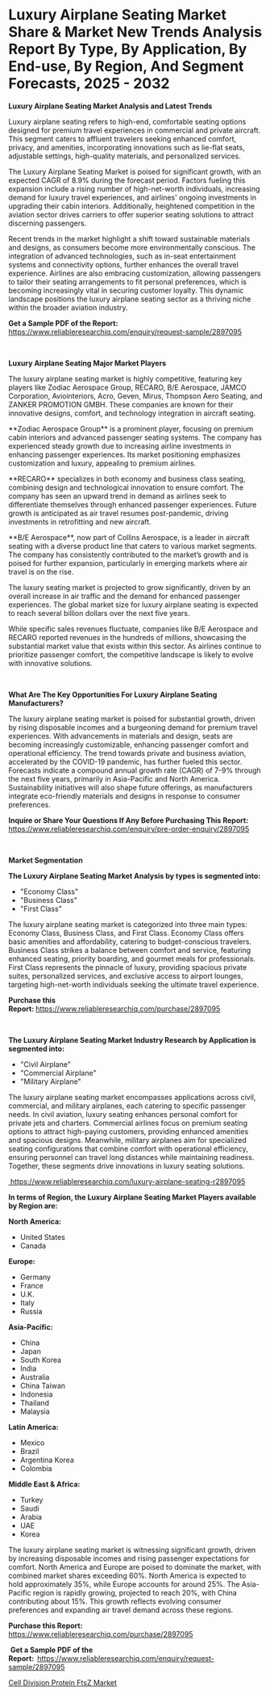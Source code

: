 <p><h1>Luxury Airplane Seating Market Share & Market New Trends Analysis Report By Type, By Application, By End-use, By Region, And Segment Forecasts, 2025 - 2032</h1></p><p><strong>Luxury Airplane Seating Market Analysis and Latest Trends</strong></p>
<p><p>Luxury airplane seating refers to high-end, comfortable seating options designed for premium travel experiences in commercial and private aircraft. This segment caters to affluent travelers seeking enhanced comfort, privacy, and amenities, incorporating innovations such as lie-flat seats, adjustable settings, high-quality materials, and personalized services. </p><p>The Luxury Airplane Seating Market is poised for significant growth, with an expected CAGR of 8.9% during the forecast period. Factors fueling this expansion include a rising number of high-net-worth individuals, increasing demand for luxury travel experiences, and airlines' ongoing investments in upgrading their cabin interiors. Additionally, heightened competition in the aviation sector drives carriers to offer superior seating solutions to attract discerning passengers. </p><p>Recent trends in the market highlight a shift toward sustainable materials and designs, as consumers become more environmentally conscious. The integration of advanced technologies, such as in-seat entertainment systems and connectivity options, further enhances the overall travel experience. Airlines are also embracing customization, allowing passengers to tailor their seating arrangements to fit personal preferences, which is becoming increasingly vital in securing customer loyalty. This dynamic landscape positions the luxury airplane seating sector as a thriving niche within the broader aviation industry.</p></p>
<p><strong>Get a Sample PDF of the Report:&nbsp;</strong> <a href="https://www.reliableresearchiq.com/enquiry/request-sample/2897095?utm_campaign=3030&utm_medium=2&utm_source=Github&utm_content=ia&utm_term=15032025&utm_id=luxury-airplane-seating">https://www.reliableresearchiq.com/enquiry/request-sample/2897095</a></p>
<p>&nbsp;</p>
<p><strong>Luxury Airplane Seating Major Market Players</strong></p>
<p><p>The luxury airplane seating market is highly competitive, featuring key players like Zodiac Aerospace Group, RECARO, B/E Aerospace, JAMCO Corporation, Aviointeriors, Acro, Geven, Mirus, Thompson Aero Seating, and ZANKER PROMOTION GMBH. These companies are known for their innovative designs, comfort, and technology integration in aircraft seating.</p><p>**Zodiac Aerospace Group** is a prominent player, focusing on premium cabin interiors and advanced passenger seating systems. The company has experienced steady growth due to increasing airline investments in enhancing passenger experiences. Its market positioning emphasizes customization and luxury, appealing to premium airlines.</p><p>**RECARO** specializes in both economy and business class seating, combining design and technological innovation to ensure comfort. The company has seen an upward trend in demand as airlines seek to differentiate themselves through enhanced passenger experiences. Future growth is anticipated as air travel resumes post-pandemic, driving investments in retrofitting and new aircraft.</p><p>**B/E Aerospace**, now part of Collins Aerospace, is a leader in aircraft seating with a diverse product line that caters to various market segments. The company has consistently contributed to the market’s growth and is poised for further expansion, particularly in emerging markets where air travel is on the rise.</p><p>The luxury seating market is projected to grow significantly, driven by an overall increase in air traffic and the demand for enhanced passenger experiences. The global market size for luxury airplane seating is expected to reach several billion dollars over the next five years. </p><p>While specific sales revenues fluctuate, companies like B/E Aerospace and RECARO reported revenues in the hundreds of millions, showcasing the substantial market value that exists within this sector. As airlines continue to prioritize passenger comfort, the competitive landscape is likely to evolve with innovative solutions.</p></p>
<p>&nbsp;</p>
<p><strong>What Are The Key Opportunities For Luxury Airplane Seating Manufacturers?</strong></p>
<p><p>The luxury airplane seating market is poised for substantial growth, driven by rising disposable incomes and a burgeoning demand for premium travel experiences. With advancements in materials and design, seats are becoming increasingly customizable, enhancing passenger comfort and operational efficiency. The trend towards private and business aviation, accelerated by the COVID-19 pandemic, has further fueled this sector. Forecasts indicate a compound annual growth rate (CAGR) of 7-9% through the next five years, primarily in Asia-Pacific and North America. Sustainability initiatives will also shape future offerings, as manufacturers integrate eco-friendly materials and designs in response to consumer preferences.</p></p>
<p><strong>Inquire or Share Your Questions If Any Before Purchasing This Report:</strong> <a href="https://www.reliableresearchiq.com/enquiry/pre-order-enquiry/2897095?utm_campaign=3030&utm_medium=2&utm_source=Github&utm_content=ia&utm_term=15032025&utm_id=luxury-airplane-seating">https://www.reliableresearchiq.com/enquiry/pre-order-enquiry/2897095</a></p>
<p>&nbsp;</p>
<p><strong>Market Segmentation</strong></p>
<p><strong>The Luxury Airplane Seating Market Analysis by types is segmented into:</strong></p>
<p><ul><li>"Economy Class"</li><li>"Business Class"</li><li>"First Class"</li></ul></p>
<p><p>The luxury airplane seating market is categorized into three main types: Economy Class, Business Class, and First Class. Economy Class offers basic amenities and affordability, catering to budget-conscious travelers. Business Class strikes a balance between comfort and service, featuring enhanced seating, priority boarding, and gourmet meals for professionals. First Class represents the pinnacle of luxury, providing spacious private suites, personalized services, and exclusive access to airport lounges, targeting high-net-worth individuals seeking the ultimate travel experience.</p></p>
<p><strong>Purchase this Report:&nbsp;</strong><a href="https://www.reliableresearchiq.com/purchase/2897095?utm_campaign=3030&utm_medium=2&utm_source=Github&utm_content=ia&utm_term=15032025&utm_id=luxury-airplane-seating">https://www.reliableresearchiq.com/purchase/2897095</a></p>
<p>&nbsp;</p>
<p><strong>The Luxury Airplane Seating Market Industry Research by Application is segmented into:</strong></p>
<p><ul><li>"Civil Airplane"</li><li>"Commercial Airplane"</li><li>"Military Airplane"</li></ul></p>
<p><p>The luxury airplane seating market encompasses applications across civil, commercial, and military airplanes, each catering to specific passenger needs. In civil aviation, luxury seating enhances personal comfort for private jets and charters. Commercial airlines focus on premium seating options to attract high-paying customers, providing enhanced amenities and spacious designs. Meanwhile, military airplanes aim for specialized seating configurations that combine comfort with operational efficiency, ensuring personnel can travel long distances while maintaining readiness. Together, these segments drive innovations in luxury seating solutions.</p></p>
<p><a href="https://www.reliableresearchiq.com/luxury-airplane-seating-r2897095?utm_campaign=3030&utm_medium=2&utm_source=Github&utm_content=ia&utm_term=15032025&utm_id=luxury-airplane-seating">&nbsp;https://www.reliableresearchiq.com/luxury-airplane-seating-r2897095</a></p>
<p><strong>In terms of Region, the Luxury Airplane Seating Market Players available by Region are:</strong></p>
<p>
    <p> <strong> North America: </strong>
        <ul>
            <li>United States</li>
            <li>Canada</li>
        </ul>
        </p> 
    <p> <strong> Europe: </strong>
        <ul>
            <li>Germany</li>
            <li>France</li>
            <li>U.K.</li>
            <li>Italy</li>
            <li>Russia</li>
        </ul>
        </p> 
    <p> <strong> Asia-Pacific: </strong>
        <ul>
            <li>China</li>
            <li>Japan</li>
            <li>South Korea</li>
            <li>India</li>
            <li>Australia</li>
            <li>China Taiwan</li>
            <li>Indonesia</li>
            <li>Thailand</li>
            <li>Malaysia</li>
        </ul>
        </p> 
    <p> <strong> Latin America: </strong>
        <ul>
            <li>Mexico</li>
            <li>Brazil</li>
            <li>Argentina Korea</li>
            <li>Colombia</li>
        </ul>
        </p> 
    <p> <strong> Middle East & Africa: </strong>
        <ul>
            <li>Turkey</li>
            <li>Saudi</li>
            <li>Arabia</li>
            <li>UAE</li>
            <li>Korea</li>
        </ul>
    </p>
    </p>
<p><p>The luxury airplane seating market is witnessing significant growth, driven by increasing disposable incomes and rising passenger expectations for comfort. North America and Europe are poised to dominate the market, with combined market shares exceeding 60%. North America is expected to hold approximately 35%, while Europe accounts for around 25%. The Asia-Pacific region is rapidly growing, projected to reach 20%, with China contributing about 15%. This growth reflects evolving consumer preferences and expanding air travel demand across these regions.</p></p>
<p><strong>Purchase this Report: </strong><a href="https://www.reliableresearchiq.com/purchase/2897095?utm_campaign=3030&utm_medium=2&utm_source=Github&utm_content=ia&utm_term=15032025&utm_id=luxury-airplane-seating">https://www.reliableresearchiq.com/purchase/2897095</a></p>
<p>&nbsp;<strong>Get a Sample PDF of the Report:&nbsp;&nbsp;</strong><a href="https://www.reliableresearchiq.com/enquiry/request-sample/2897095?utm_campaign=3030&utm_medium=2&utm_source=Github&utm_content=ia&utm_term=15032025&utm_id=luxury-airplane-seating">https://www.reliableresearchiq.com/enquiry/request-sample/2897095</a></p>
<p><strong></strong></p>
<p><p><a href="https://github.com/viipposahko25/Market-Research-Report-List-1/blob/main/cell-division-protein-ftsz-market.md?utm_campaign=3030&utm_medium=2&utm_source=Github&utm_content=ia&utm_term=15032025&utm_id=luxury-airplane-seating">Cell Division Protein FtsZ Market</a></p></p>